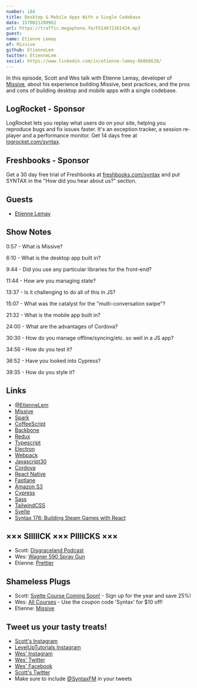 ```yaml
---
number: 184
title: Desktop & Mobile Apps With a Single Codebase
date: 1570021200962
url: https://traffic.megaphone.fm/FSI4672361434.mp3
guest: 
name: Etienne Lemay
of: Missive
github: EtienneLem
twitter: EtienneLem
social: https://www.linkedin.com/in/etienne-lemay-6b8b0638/
---
```


In this episode, Scott and Wes talk with Etienne Lemay, developer of [Missive](https://missiveapp.com/), about his experience building Missive, best practices, and the pros and cons of building desktop and mobile apps with a single codebase.

## LogRocket - Sponsor
LogRocket lets you replay what users do on your site, helping you reproduce bugs and fix issues faster. It's an exception tracker, a session re-player and a performance monitor. Get 14 days free at [logrocket.com/syntax](https://logrocket.com/syntax).

## Freshbooks - Sponsor
Get a 30 day free trial of Freshbooks at [freshbooks.com/syntax](https://freshbooks.com/syntax) and put SYNTAX in the "How did you hear about us?" section.

## Guests

* [Etienne Lemay](https://twitter.com/EtienneLem)

## Show Notes

0:57 - What is Missive?

6:10 - What is the desktop app built in?

9:44 - Did you use any particular libraries for the front-end? 

11:44 - How are you managing state?

13:37 - Is it challenging to do all of this in JS?

15:07 - What was the catalyst for the "multi-conversation swipe"? 

21:32 - What is the mobile app built in?

24:00 - What are the advantages of Cordova?

30:30 - How do you manage offline/syncing/etc. so well in a JS app?

34:56 - How do you test it?

36:52 - Have you looked into Cypress?

39:35 - How do you style it?

## Links
* [@EtienneLem](https://twitter.com/etiennelem)
* [Missive](https://missiveapp.com/)
* [Spark](https://sparkmailapp.com/)
* [CoffeeScript](https://coffeescript.org/)
* [Backbone](https://backbonejs.org/)
* [Redux](https://redux.js.org/)
* [Typescript](https://www.typescriptlang.org/)
* [Electron](https://electronjs.org/)
* [Webpack](https://webpack.js.org/)
* [Javascript30](https://javascript30.com/)
* [Cordova](https://cordova.apache.org/)
* [React Native](https://facebook.github.io/react-native/)
* [Fastlane](https://fastlane.tools/)
* [Amazon S3](https://aws.amazon.com/s3/)
* [Cypress](https://www.cypress.io/)
* [Sass](https://sass-lang.com/)
* [TailwindCSS](https://tailwindcss.com/)
* [Svelte](https://svelte.dev/)
* [Syntax 176: Building Steam Games with React](https://syntax.fm/show/176/building-steam-games-with-react)

## ××× SIIIIICK ××× PIIIICKS ×××
* Scott: [Disgraceland Podcast](https://www.disgracelandpod.com/)
* Wes: [Wagner 590 Spray Gun](https://amzn.to/2l660M9)
* Etienne: [Prettier](https://prettier.io/) 

## Shameless Plugs
* Scott: [Svelte Course Coming Soon!](https://www.leveluptutorials.com/pro) - Sign up for the year and save 25%!
* Wes: [All Courses](https://wesbos.com/courses/) - Use the coupon code 'Syntax' for $10 off!
* Etienne: [Missive](https://missiveapp.com/)

## Tweet us your tasty treats!
* [Scott's Instagram](https://www.instagram.com/stolinski/)
* [LevelUpTutorials Instagram](https://www.instagram.com/LevelUpTutorials/)
* [Wes' Instagram](https://www.instagram.com/wesbos/)
* [Wes' Twitter](https://twitter.com/wesbos)
* [Wes' Facebook](https://www.facebook.com/wesbos.developer)
* [Scott's Twitter](https://twitter.com/stolinski)
* Make sure to include [@SyntaxFM](https://twitter.com/SyntaxFM) in your tweets
